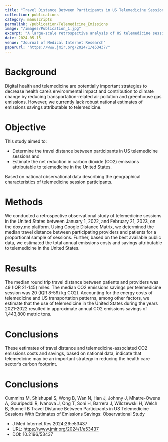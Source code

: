 ```yaml
---
title: "Travel Distance Between Participants in US Telemedicine Sessions With Estimates of Emissions Savings: Observational Study"
collection: publications
category: manuscripts
permalink: /publication/Telemedicine_Emissions
image: "/images/Publication_1.jpg"
excerpt: "A large-scale retrospective analysis of US telemedicine sessions shows that telemedicine reduces median travel by 49 miles and saves over 1.4 million metric tons of CO2 annually, hence shrinking health care's carbon footprint."
date: 2024-05-15
venue: "Journal of Medical Internet Research"
paperurl: "https://www.jmir.org/2024/1/e53437/"
---
```


Background
======
Digital health and telemedicine are potentially important strategies to decrease health care’s environmental impact and contribution to climate change by reducing transportation-related air pollution and greenhouse gas emissions. However, we currently lack robust national estimates of emissions savings attributable to telemedicine.


Objective
======
This study aimed to: 
- Determine the travel distance between participants in US telemedicine sessions and
- Estimate the net reduction in carbon dioxide (CO2) emissions attributable to telemedicine in the United States.
  
Based on national observational data describing the geographical characteristics of telemedicine session participants.

Methods
======
We conducted a retrospective observational study of telemedicine sessions in the United States between January 1, 2022, and February 21, 2023, on the doxy.me platform. Using Google Distance Matrix, we determined the median travel distance between participating providers and patients for a proportional sample of sessions. Further, based on the best available public data, we estimated the total annual emissions costs and savings attributable to telemedicine in the United States.

Results
======
The median round trip travel distance between patients and providers was 49 (IQR 21-145) miles. The median CO2 emissions savings per telemedicine session was 20 (IQR 8-59) kg CO2). Accounting for the energy costs of telemedicine and US transportation patterns, among other factors, we estimate that the use of telemedicine in the United States during the years 2021-2022 resulted in approximate annual CO2 emissions savings of 1,443,800 metric tons.

Conclusions
======
These estimates of travel distance and telemedicine-associated CO2 emissions costs and savings, based on national data, indicate that telemedicine may be an important strategy in reducing the health care sector’s carbon footprint.

Conclusions
======
Cummins M, Shishupal S, Wong B, Wan N, Han J, Johnny J, Mhatre-Owens A, Gouripeddi R, Ivanova J, Ong T, Soni H, Barrera J, Wilczewski H, Welch B, Bunnell B
Travel Distance Between Participants in US Telemedicine Sessions With Estimates of Emissions Savings: Observational Study
- J Med Internet Res 2024;26:e53437
- URL: https://www.jmir.org/2024/1/e53437
- DOI: 10.2196/53437

